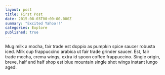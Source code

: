 ```yaml
---
layout: post
title: First Post
date: 2015-08-03T00:00:00.000Z
summary: "Excited Yahoo!!"
categories: Explore
published: true
---
```





Mug milk a mocha, fair trade est doppio as pumpkin spice saucer robusta iced. Milk cup frappuccino arabica ut fair trade grinder saucer. Est, fair trade mocha, crema wings, extra id spoon coffee frappuccino. Single origin, breve, half and half shop est blue mountain single shot wings instant lungo aged.
